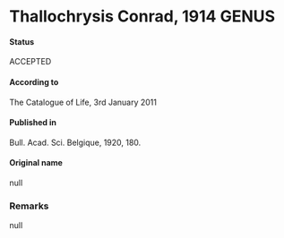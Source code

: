 Thallochrysis Conrad, 1914 GENUS
=======

#### Status
ACCEPTED

#### According to
The Catalogue of Life, 3rd January 2011

#### Published in
Bull. Acad. Sci. Belgique, 1920, 180.

#### Original name
null

### Remarks
null